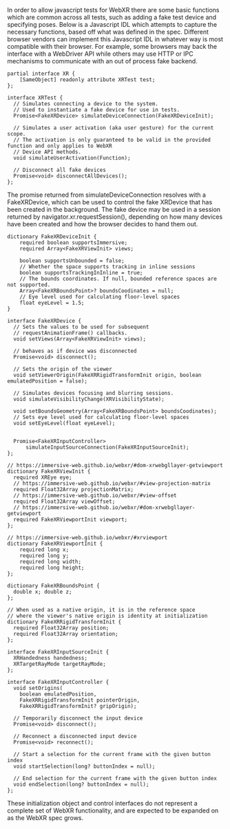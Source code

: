 In order to allow javascript tests for WebXR there are some basic functions which are common across all tests, 
such as adding a fake test device and specifying poses. Below is a Javascript IDL which attempts to capture 
the necessary functions, based off what was defined in the spec. Different browser vendors can implement this
Javascript IDL in whatever way is most compatible with their browser. For example, some browsers may back the
interface with a WebDriver API while others may use HTTP or IPC mechanisms to communicate with an out of process 
fake backend.

```WebIDL
partial interface XR {
    [SameObject] readonly attribute XRTest test;
};

interface XRTest {
  // Simulates connecting a device to the system.
  // Used to instantiate a fake device for use in tests.
  Promise<FakeXRDevice> simulateDeviceConnection(FakeXRDeviceInit);

  // Simulates a user activation (aka user gesture) for the current scope.
  // The activation is only guaranteed to be valid in the provided function and only applies to WebXR
  // Device API methods.
  void simulateUserActivation(Function);

  // Disconnect all fake devices
  Promise<void> disconnectAllDevices();
};
```

The promise returned from simulateDeviceConnection resolves with a FakeXRDevice, which can be used 
to control the fake XRDevice that has been created in the background. The fake device may be used in a session returned by 
navigator.xr.requestSession(), depending on how many devices have been created and how the browser decides to hand 
them out.

```WebIDL
dictionary FakeXRDeviceInit {
    required boolean supportsImmersive;
    required Array<FakeXRViewInit> views;

    boolean supportsUnbounded = false;
    // Whether the space supports tracking in inline sessions
    boolean supportsTrackingInInline = true;
    // The bounds coordinates. If null, bounded reference spaces are not supported.
    Array<FakeXRBoundsPoint>? boundsCoodinates = null;
    // Eye level used for calculating floor-level spaces
    float eyeLevel = 1.5;
}

interface FakeXRDevice {
  // Sets the values to be used for subsequent
  // requestAnimationFrame() callbacks.
  void setViews(Array<FakeXRViewInit> views);

  // behaves as if device was disconnected
  Promise<void> disconnect();

  // Sets the origin of the viewer
  void setViewerOrigin(FakeXRRigidTransformInit origin, boolean emulatedPosition = false);

  // Simulates devices focusing and blurring sessions.
  void simulateVisibilityChange(XRVisibilityState);

  void setBoundsGeometry(Array<FakeXRBoundsPoint> boundsCoodinates);
  // Sets eye level used for calculating floor-level spaces
  void setEyeLevel(float eyeLevel);

  
  Promise<FakeXRInputController>  
      simulateInputSourceConnection(FakeXRInputSourceInit);
};

// https://immersive-web.github.io/webxr/#dom-xrwebgllayer-getviewport
dictionary FakeXRViewInit {
  required XREye eye;
  // https://immersive-web.github.io/webxr/#view-projection-matrix
  required Float32Array projectionMatrix;
  // https://immersive-web.github.io/webxr/#view-offset
  required Float32Array viewOffset;
  // https://immersive-web.github.io/webxr/#dom-xrwebgllayer-getviewport
  required FakeXRViewportInit viewport;
};

// https://immersive-web.github.io/webxr/#xrviewport
dictionary FakeXRViewportInit {
    required long x;
    required long y;
    required long width;
    required long height;
};

dictionary FakeXRBoundsPoint {
  double x; double z;
};

// When used as a native origin, it is in the reference space
// where the viewer's native origin is identity at initialization
dictionary FakeXRRigidTransformInit {
  required Float32Array position;
  required Float32Array orientation;
};

interface FakeXRInputSourceInit {
  XRHandedness handedness;
  XRTargetRayMode targetRayMode;
};

interface FakeXRInputController {
  void setOrigins(
    boolean emulatedPosition, 
    FakeXRRigidTransformInit pointerOrigin, 
    FakeXRRigidTransformInit? gripOrigin);

  // Temporarily disconnect the input device
  Promise<void> disconnect();

  // Reconnect a disconnected input device
  Promise<void> reconnect();

  // Start a selection for the current frame with the given button index
  void startSelection(long? buttonIndex = null);

  // End selection for the current frame with the given button index
  void endSelection(long? buttonIndex = null);
};
```

These initialization object and control interfaces do not represent a complete set of WebXR functionality, 
and are expected to be expanded on as the WebXR spec grows.
